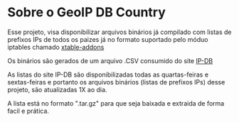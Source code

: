 # Sobre o GeoIP DB Country

Esse projeto, visa disponibilizar arquivos binários já compilado com listas de prefixos IPs de todos os paizes já no formato suportado pelo móduo iptables chamado [xtable-addons](https://inai.de/projects/xtables-addons/)

Os binários são gerados de um arquivo .CSV consumido do site [IP-DB](https://db-ip.com/)

As listas do site IP-DB são disponibilizadas todas as quartas-feiras e sextas-feiras e portanto os arquivos binários (listas de prefixos IPs) desse projeto, são atualizadas 1X ao dia.

A lista está no formato ".tar.gz" para que seja baixada e extraida de forma facil e prática.
